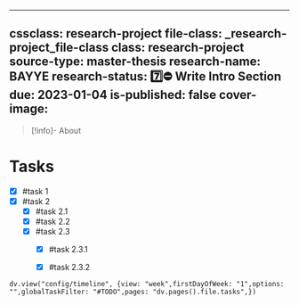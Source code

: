 

---
cssclass: research-project
file-class: _research-project_file-class
class: research-project
source-type: master-thesis
research-name: BAYYE
research-status: 7️⃣⛔ Write Intro Section
due: 2023-01-04
is-published: false
cover-image:
---
> [!info]- About 

# Tasks

- [x] #task 1
- [x] #task 2
	- [x] #task 2.1 
	- [x] #task 2.2
	- [x] #task 2.3
		- [x] #task 2.3.1
		- [x] #task 2.3.2


```dataviewjs
dv.view("config/timeline", {view: "week",firstDayOfWeek: "1",options: "",globalTaskFilter: "#TODO",pages: "dv.pages().file.tasks",})
```